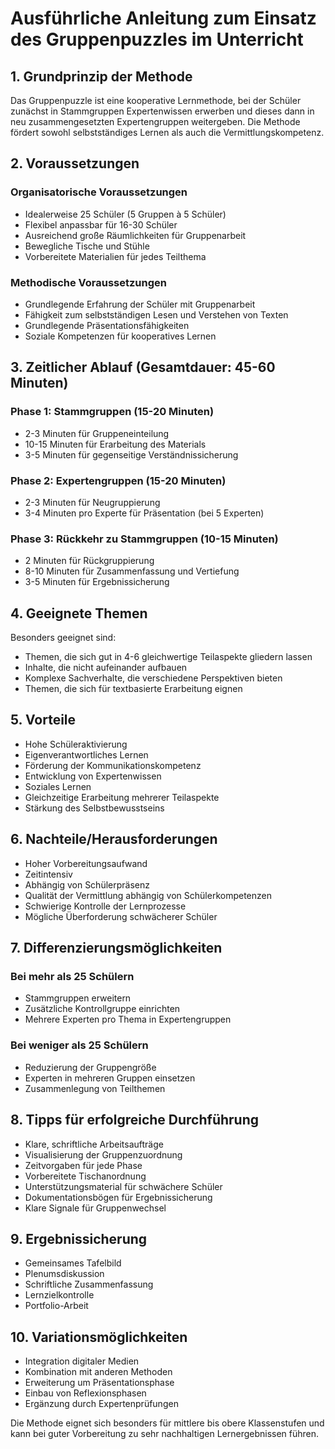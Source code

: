 # Ausführliche Anleitung zum Einsatz des Gruppenpuzzles im Unterricht

## 1. Grundprinzip der Methode
Das Gruppenpuzzle ist eine kooperative Lernmethode, bei der Schüler zunächst in Stammgruppen Expertenwissen erwerben und dieses dann in neu zusammengesetzten Expertengruppen weitergeben. Die Methode fördert sowohl selbstständiges Lernen als auch die Vermittlungskompetenz.

## 2. Voraussetzungen

### Organisatorische Voraussetzungen
- Idealerweise 25 Schüler (5 Gruppen à 5 Schüler)
- Flexibel anpassbar für 16-30 Schüler
- Ausreichend große Räumlichkeiten für Gruppenarbeit
- Bewegliche Tische und Stühle
- Vorbereitete Materialien für jedes Teilthema

### Methodische Voraussetzungen
- Grundlegende Erfahrung der Schüler mit Gruppenarbeit
- Fähigkeit zum selbstständigen Lesen und Verstehen von Texten
- Grundlegende Präsentationsfähigkeiten
- Soziale Kompetenzen für kooperatives Lernen

## 3. Zeitlicher Ablauf (Gesamtdauer: 45-60 Minuten)

### Phase 1: Stammgruppen (15-20 Minuten)
- 2-3 Minuten für Gruppeneinteilung
- 10-15 Minuten für Erarbeitung des Materials
- 3-5 Minuten für gegenseitige Verständnissicherung

### Phase 2: Expertengruppen (15-20 Minuten)
- 2-3 Minuten für Neugruppierung
- 3-4 Minuten pro Experte für Präsentation (bei 5 Experten)

### Phase 3: Rückkehr zu Stammgruppen (10-15 Minuten)
- 2 Minuten für Rückgruppierung
- 8-10 Minuten für Zusammenfassung und Vertiefung
- 3-5 Minuten für Ergebnissicherung

## 4. Geeignete Themen
Besonders geeignet sind:
- Themen, die sich gut in 4-6 gleichwertige Teilaspekte gliedern lassen
- Inhalte, die nicht aufeinander aufbauen
- Komplexe Sachverhalte, die verschiedene Perspektiven bieten
- Themen, die sich für textbasierte Erarbeitung eignen

## 5. Vorteile
- Hohe Schüleraktivierung
- Eigenverantwortliches Lernen
- Förderung der Kommunikationskompetenz
- Entwicklung von Expertenwissen
- Soziales Lernen
- Gleichzeitige Erarbeitung mehrerer Teilaspekte
- Stärkung des Selbstbewusstseins

## 6. Nachteile/Herausforderungen
- Hoher Vorbereitungsaufwand
- Zeitintensiv
- Abhängig von Schülerpräsenz
- Qualität der Vermittlung abhängig von Schülerkompetenzen
- Schwierige Kontrolle der Lernprozesse
- Mögliche Überforderung schwächerer Schüler

## 7. Differenzierungsmöglichkeiten

### Bei mehr als 25 Schülern
- Stammgruppen erweitern
- Zusätzliche Kontrollgruppe einrichten
- Mehrere Experten pro Thema in Expertengruppen

### Bei weniger als 25 Schülern
- Reduzierung der Gruppengröße
- Experten in mehreren Gruppen einsetzen
- Zusammenlegung von Teilthemen

## 8. Tipps für erfolgreiche Durchführung
- Klare, schriftliche Arbeitsaufträge
- Visualisierung der Gruppenzuordnung
- Zeitvorgaben für jede Phase
- Vorbereitete Tischanordnung
- Unterstützungsmaterial für schwächere Schüler
- Dokumentationsbögen für Ergebnissicherung
- Klare Signale für Gruppenwechsel

## 9. Ergebnissicherung
- Gemeinsames Tafelbild
- Plenumsdiskussion
- Schriftliche Zusammenfassung
- Lernzielkontrolle
- Portfolio-Arbeit

## 10. Variationsmöglichkeiten
- Integration digitaler Medien
- Kombination mit anderen Methoden
- Erweiterung um Präsentationsphase
- Einbau von Reflexionsphasen
- Ergänzung durch Expertenprüfungen

Die Methode eignet sich besonders für mittlere bis obere Klassenstufen und kann bei guter Vorbereitung zu sehr nachhaltigen Lernergebnissen führen.